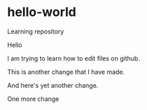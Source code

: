 # hello-world
Learning repository

Hello

I am trying to learn how to edit files on github.

This is another change that I have made.

And here's yet another change.


One more change
